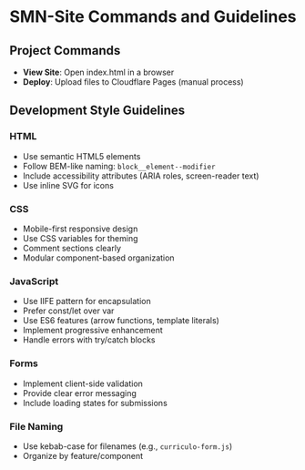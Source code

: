 # SMN-Site Commands and Guidelines

## Project Commands
- **View Site**: Open index.html in a browser
- **Deploy**: Upload files to Cloudflare Pages (manual process)

## Development Style Guidelines

### HTML
- Use semantic HTML5 elements
- Follow BEM-like naming: `block__element--modifier`
- Include accessibility attributes (ARIA roles, screen-reader text)
- Use inline SVG for icons

### CSS
- Mobile-first responsive design
- Use CSS variables for theming
- Comment sections clearly
- Modular component-based organization

### JavaScript
- Use IIFE pattern for encapsulation
- Prefer const/let over var
- Use ES6 features (arrow functions, template literals)
- Implement progressive enhancement
- Handle errors with try/catch blocks

### Forms
- Implement client-side validation
- Provide clear error messaging
- Include loading states for submissions

### File Naming
- Use kebab-case for filenames (e.g., `curriculo-form.js`)
- Organize by feature/component